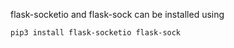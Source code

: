 flask-socketio and flask-sock can be installed using 
<!-- still deciding on which extension to use -->
```
pip3 install flask-socketio flask-sock
```